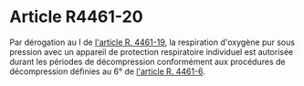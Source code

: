 # Article R4461-20

Par dérogation au I de [l'article R. 4461-19][1], la respiration d'oxygène pur sous pression avec un appareil de protection respiratoire individuel est autorisée durant les périodes de décompression conformément aux procédures de décompression définies au 6° de [l'article R. 4461-6][2].

 [1]: /affichCodeArticle.do?cidTexte=LEGITEXT000006072050&idArticle=LEGIARTI000023414558&dateTexte=&categorieLien=cid
 [2]: /affichCodeArticle.do?cidTexte=LEGITEXT000006072050&idArticle=LEGIARTI000023414522&dateTexte=&categorieLien=cid